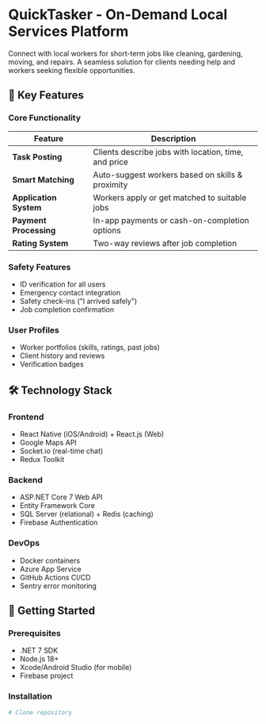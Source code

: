 # QuickTasker - On-Demand Local Services Platform

Connect with local workers for short-term jobs like cleaning, gardening, moving, and repairs. A seamless solution for clients needing help and workers seeking flexible opportunities.

## 🌟 Key Features

### **Core Functionality**
| Feature | Description |
|---------|-------------|
| **Task Posting** | Clients describe jobs with location, time, and price |
| **Smart Matching** | Auto-suggest workers based on skills & proximity |
| **Application System** | Workers apply or get matched to suitable jobs |
| **Payment Processing** | In-app payments or cash-on-completion options |
| **Rating System** | Two-way reviews after job completion |

### **Safety Features**
- ID verification for all users
- Emergency contact integration
- Safety check-ins ("I arrived safely")
- Job completion confirmation

### **User Profiles**
- Worker portfolios (skills, ratings, past jobs)
- Client history and reviews
- Verification badges

## 🛠️ Technology Stack

### **Frontend**
- React Native (iOS/Android) + React.js (Web)
- Google Maps API
- Socket.io (real-time chat)
- Redux Toolkit

### **Backend**
- ASP.NET Core 7 Web API
- Entity Framework Core
- SQL Server (relational) + Redis (caching)
- Firebase Authentication

### **DevOps**
- Docker containers
- Azure App Service
- GitHub Actions CI/CD
- Sentry error monitoring

## 🚀 Getting Started

### Prerequisites
- .NET 7 SDK
- Node.js 18+
- Xcode/Android Studio (for mobile)
- Firebase project

### Installation
```bash
# Clone repository
